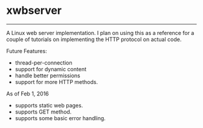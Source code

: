 # xwbserver
-------------------

A Linux web server implementation. I plan on using this as a reference for a
couple of tutorials on implementing the HTTP protocol on actual code.

Future Features:
- thread-per-connection
- support for dynamic content
- handle better permissions
- support for more HTTP methods.

As of Feb 1, 2016
- supports static web pages.
- supports GET method.
- supports some basic error handling.
